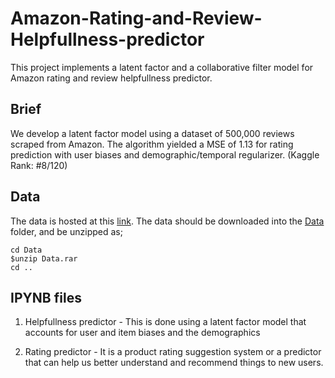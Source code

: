 # Amazon-Rating-and-Review-Helpfullness-predictor
This project implements a latent factor and a collaborative filter model for Amazon rating and review helpfullness predictor.

## Brief
We develop a latent factor model using a dataset of 500,000 reviews scraped from Amazon. The algorithm yielded a MSE of 1.13 for rating prediction with user biases and demographic/temporal regularizer. (Kaggle Rank: #8/120)

## Data

The data is hosted at this [link](https://drive.google.com/open?id=0B_Cz1ZeaITeDQTRLZ2VqVEhZSzg). The data should be downloaded into the [Data](https://github.com/vnnsrk/Amazon-Rating-and-Review-Helpfullness-predictor/tree/master/Data) folder, and be unzipped as;

```
cd Data
$unzip Data.rar
cd ..
```

## IPYNB files

1. Helpfullness predictor - 
This is done using a latent factor model that accounts for user and item biases and the demographics

2. Rating predictor -
It is a product rating suggestion system or a predictor that can help us better understand and recommend things to new users.

